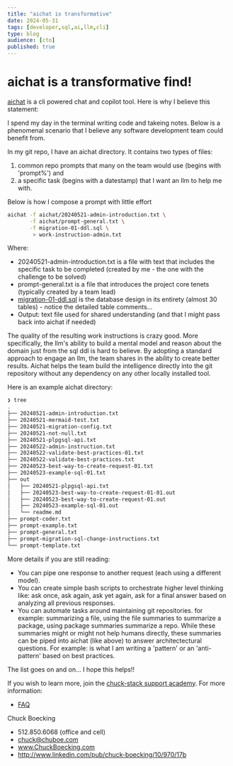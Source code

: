 ```yaml
---
title: "aichat is transformative"
date: 2024-05-31
tags: [developer,sql,ai,llm,cli]
type: blog
audience: [cto]
published: true
---
```

# aichat is a transformative find!

[aichat](https://github.com/sigoden/aichat) is a cli powered chat and copilot tool. Here is why I believe this statement:

I spend my day in the terminal writing code and takeing notes. Below is a phenomenal scenario that I believe any software development team could benefit from.

In my git repo, I have an aichat directory. It contains two types of files:
1. common repo prompts that many on the team would use (begins with 'prompt%') and
1. a specific task (begins with a datestamp) that I want an llm to help me with. 

Below is how I compose a prompt with little effort

```bash
aichat -f aichat/20240521-admin-introduction.txt \
       -f aichat/prompt-general.txt \
       -f migration-01-ddl.sql \
        > work-instruction-admin.txt
```

Where:

- 20240521-admin-introduction.txt is a file with text that includes the specific task to be completed (created by me - the one with the challenge to be solved)
- prompt-general.txt is a file that introduces the project core tenets (typically created by a team lead)
- [migration-01-ddl.sql](https://github.com/chuckstack/pg-workflow/blob/main/migration-01-ddl.sql) is the database design in its entirety (almost 30 tables) - notice the detailed table comments...
- Output: text file used for shared understanding (and that I might pass back into aichat if needed)

The quality of the resulting work instructions is crazy good. More specifically, the llm's ability to build a mental model and reason about the domain just from the sql ddl is hard to believe. By adopting a standard approach to engage an llm, the team shares in the ability to create better results. Aichat helps the team build the intelligence directly into the git repository without any dependency on any other locally installed tool.

Here is an example aichat directory:
```bash
❯ tree
.
├── 20240521-admin-introduction.txt
├── 20240521-mermaid-test.txt
├── 20240521-migration-config.txt
├── 20240521-not-null.txt
├── 20240521-plpgsql-api.txt
├── 20240522-admin-instruction.txt
├── 20240522-validate-best-practices-01.txt
├── 20240522-validate-best-practices.txt
├── 20240523-best-way-to-create-request-01.txt
├── 20240523-example-sql-01.txt
├── out
│   ├── 20240521-plpgsql-api.txt
│   ├── 20240523-best-way-to-create-request-01-01.out
│   ├── 20240523-best-way-to-create-request-01.out
│   ├── 20240523-example-sql-01.out
│   └── readme.md
├── prompt-coder.txt
├── prompt-example.txt
├── prompt-general.txt
├── prompt-migration-sql-change-instructions.txt
└── prompt-template.txt
```

More details if you are still reading:

- You can pipe one response to another request (each using a different model).
- You can create simple bash scripts to orchestrate higher level thinking like: ask once, ask again, ask yet again, ask for a final answer based on analyzing all previous responses.
- You can automate tasks around maintaining git repositories. for example: summarizing a file, using the file summaries to summarize a package, using package summaries summarize a repo. While these summaries might or might not help humans directly, these summaries can be piped into aichat (like above) to answer architectectural questions. For example: is what I am writing a 'pattern' or an 'anti-pattern' based on best practices.

The list goes on and on... I hope this helps!!

If you wish to learn more, join the [chuck-stack support academy](https://buy.stripe.com/7sIbLIeeU3oT4IEfYY). For more information:
- [FAQ](../faq-academy.md)


Chuck Boecking
- 512.850.6068 (office and cell)
- chuck@chuboe.com
- www.ChuckBoecking.com
- http://www.linkedin.com/pub/chuck-boecking/10/970/17b
